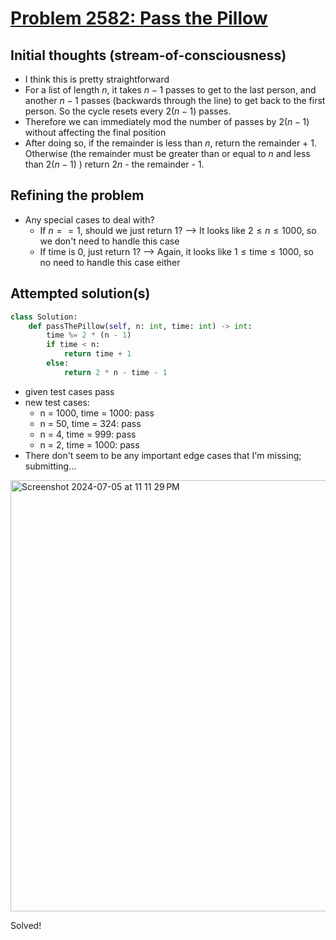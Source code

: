 # [Problem 2582: Pass the Pillow](https://leetcode.com/problems/pass-the-pillow)

## Initial thoughts (stream-of-consciousness)
  - I think this is pretty straightforward
  - For a list of length $n$, it takes $n - 1$ passes to get to the last person, and another $n - 1$ passes (backwards through the line) to get back to the first person.  So the cycle resets every $2(n - 1)$ passes.
  - Therefore we can immediately mod the number of passes by $2(n - 1)$ without affecting the final position
  - After doing so, if the remainder is less than $n$, return the remainder + 1.  Otherwise (the remainder must be greater than or equal to $n$ and less than $2(n - 1)$ ) return $2n$ - the remainder - 1.

## Refining the problem
  - Any special cases to deal with?
    - If $n == 1$, should we just return 1?  --> It looks like $2 \leq n \leq 1000$, so we don't need to handle this case
    - If time is 0, just return 1?  --> Again, it looks like $1 \leq \mathrm{time} \leq 1000$, so no need to handle this case either

## Attempted solution(s)

```python
class Solution:
    def passThePillow(self, n: int, time: int) -> int:
        time %= 2 * (n - 1)
        if time < n:
            return time + 1
        else:
            return 2 * n - time - 1
```
- given test cases pass
- new test cases:
  - n = 1000, time = 1000: pass
  - n = 50, time = 324: pass
  - n = 4, time = 999: pass
  - n = 2, time = 1000: pass
- There don't seem to be any important edge cases that I'm missing; submitting...

<img width="690" alt="Screenshot 2024-07-05 at 11 11 29 PM" src="https://github.com/ContextLab/leetcode-solutions/assets/9030494/163e0790-5c4a-408d-9fca-3ce769b83c4e">

Solved!
